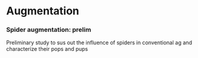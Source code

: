 # Augmentation
### Spider augmentation: prelim
Preliminary study to sus out the influence of spiders in conventional ag and characterize their pops and pups
